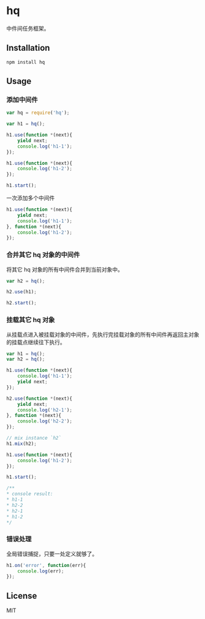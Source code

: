 # hq

中件间任务框架。

## Installation

```sh
npm install hq
```

## Usage

### 添加中间件

```js
var hq = require('hq');

var h1 = hq();

h1.use(function *(next){
    yield next;
    console.log('h1-1');
});

h1.use(function *(next){
	console.log('h1-2');
});

h1.start();
```

一次添加多个中间件

```js
h1.use(function *(next){
	yield next;
	console.log('h1-1');
}, function *(next){
	console.log('h1-2');
});
```

### 合并其它 hq 对象的中间件

将其它 hq 对象的所有中间件合并到当前对象中。

```js
var h2 = hq();

h2.use(h1);

h2.start();
```

### 挂载其它 hq 对象

从挂载点进入被挂载对象的中间件，先执行完挂载对象的所有中间件再返回主对象的挂载点继续往下执行。

```js
var h1 = hq();
var h2 = hq();

h1.use(function *(next){
	console.log('h1-1');
	yield next;
});

h2.use(function *(next){
	yield next;
	console.log('h2-1');
}, function *(next){
	console.log('h2-2');
});

// mix instance `h2`
h1.mix(h2);

h1.use(function *(next){
	console.log('h1-2');
}); 

h1.start();

/**
* console result:
* h1-1
* h2-2
* h2-1
* h1-2
*/

```

### 错误处理

全局错误捕捉，只要一处定义就够了。

```js
h1.on('error', function(err){
	console.log(err);
});
```


## License

MIT
